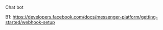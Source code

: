 Chat bot

B1: https://developers.facebook.com/docs/messenger-platform/getting-started/webhook-setup


